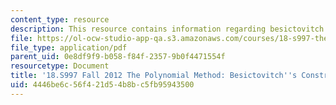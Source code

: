```yaml
---
content_type: resource
description: This resource contains information regarding besictovitch's construction.
file: https://ol-ocw-studio-app-qa.s3.amazonaws.com/courses/18-s997-the-polynomial-method-fall-2012/4446be6c56f421d54b8bc5fb95943500_MIT18_S997F12_lec32.pdf
file_type: application/pdf
parent_uid: 0e8df9f9-b058-f84f-2357-9b0f4471554f
resourcetype: Document
title: '18.S997 Fall 2012 The Polynomial Method: Besictovitch''s Construction'
uid: 4446be6c-56f4-21d5-4b8b-c5fb95943500
---
```


